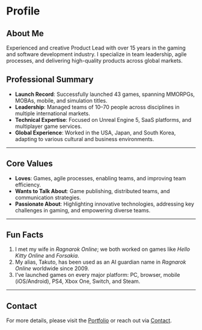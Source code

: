# Profile

## About Me
Experienced and creative Product Lead with over 15 years in the gaming and software development industry. I specialize in team leadership, agile processes, and delivering high-quality products across global markets.

## Professional Summary
- **Launch Record**: Successfully launched 43 games, spanning MMORPGs, MOBAs, mobile, and simulation titles.
- **Leadership**: Managed teams of 10–70 people across disciplines in multiple international markets.
- **Technical Expertise**: Focused on Unreal Engine 5, SaaS platforms, and multiplayer game services.
- **Global Experience**: Worked in the USA, Japan, and South Korea, adapting to various cultural and business environments.

---

## Core Values
- **Loves**: Games, agile processes, enabling teams, and improving team efficiency.
- **Wants to Talk About**: Game publishing, distributed teams, and communication strategies.
- **Passionate About**: Highlighting innovative technologies, addressing key challenges in gaming, and empowering diverse teams.

---

## Fun Facts
1. I met my wife in *Ragnarok Online*; we both worked on games like *Hello Kitty Online* and *Forsakia*.
2. My alias, Takuto, has been used as an AI guardian name in *Ragnarok Online* worldwide since 2009.
3. I’ve launched games on every major platform: PC, browser, mobile (iOS/Android), PS4, Xbox One, Switch, and Steam.

---

## Contact
For more details, please visit the [Portfolio](#portfolio) or reach out via [Contact](#contact).